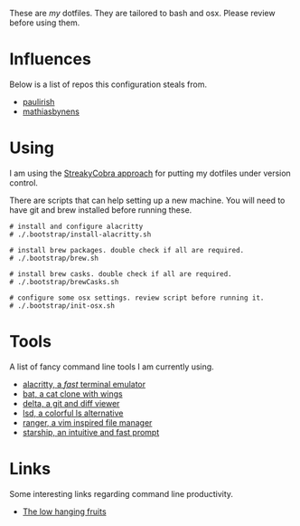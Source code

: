 These are _my_ dotfiles. They are tailored to bash and osx. Please review before using them.

# Influences
Below is a list of repos this configuration steals from.
* [paulirish](https://github.com/paulirish/dotfiles)
* [mathiasbynens](https://github.com/mathiasbynens/dotfiles)

# Using
I am using the [StreakyCobra approach](https://medium.com/toutsbrasil/how-to-manage-your-dotfiles-with-git-f7aeed8adf8b) for putting my dotfiles under version control.

There are scripts that can help setting up a new machine. You will need to have git and brew installed before running these.
```
# install and configure alacritty
# ./.bootstrap/install-alacritty.sh

# install brew packages. double check if all are required.
# ./.bootstrap/brew.sh

# install brew casks. double check if all are required.
# ./.bootstrap/brewCasks.sh

# configure some osx settings. review script before running it.
# ./.bootstrap/init-osx.sh
```

# Tools
A list of fancy command line tools I am currently using.
* [alacritty, a _fast_ terminal emulator](https://github.com/alacritty/alacritty)
* [bat, a cat clone with wings](https://github.com/sharkdp/bat)
* [delta, a git and diff viewer](https://github.com/dandavison/delta)
* [lsd, a colorful ls alternative](https://github.com/Peltoche/lsd)
* [ranger, a vim inspired file manager](https://github.com/ranger/ranger)
* [starship, an intuitive and fast prompt](https://starship.rs/)


# Links
Some interesting links regarding command line productivity.
* [The low hanging fruits](https://ileriseviye.wordpress.com/2018/10/30/command-line-for-the-21-century-the-low-hanging-fruit/)
